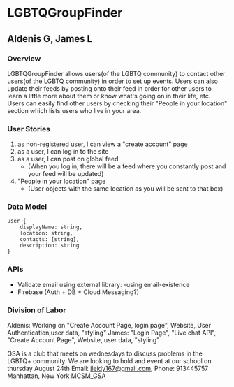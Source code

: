 # LGBTQGroupFinder
## Aldenis G, James L

### Overview
LGBTQGroupFinder allows users(of the LGBTQ community) to contact other users(of the LGBTQ community) in order to set up events. Users can also update their feeds by posting onto their feed in order for other users to learn a little more about them or know what's going on in their life, etc. Users can easily find other users by checking their "People in your location" section which lists users who live in your area.

### User Stories
1. as non-registered user, I can view a "create account" page
2. as a user, I can log in to the site
3. as a user, I can post on global feed
    * (When you log in, there will be a feed where you constantly post and your feed will be updated)
4. "People in your location" page
    * (User objects with the same location as you will be sent to that box)

### Data Model

```
user {
    displayName: string,
    location: string,
    contacts: [string],
    description: string
}
```

### APIs
* Validate email using external library:
	-using email-existence
* Firebase (Auth + DB + Cloud Messaging?)

### Division of Labor
Aldenis: Working on "Create Account Page, login page", Website, User Authentication,user data, "styling"
James: "Login Page", "Live chat API", "Create Account Page", Website, user data, "styling"

GSA is a club that meets on wednesdays to discuss problems in the LGBTQ+ community. We are looking to hold and event at our school on thursday August 24th
Email: jleidy167@gmail.com, Phone: 913445757
Manhattan, New York
MCSM_GSA
